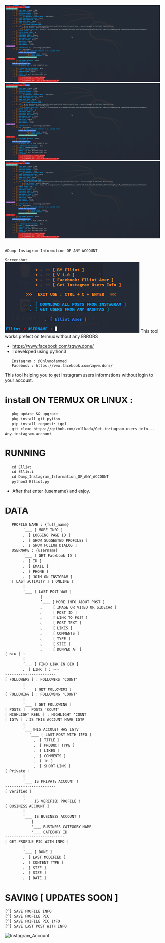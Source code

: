 #

<p align="center">
   <a href="https://www.facebook.com/zqww.done/">
      <img src="https://github.com/ElliotAmer/Elliot_instagram/blob/main/Elliot1/Dump_info.png">
   </a>
   <a href="https://www.facebook.com/zqww.done/">
      <img src="https://github.com/ElliotAmer/Elliot_instagram/blob/main/Elliot1/Dump_info.png">
   </a>
   <a href="https://www.facebook.com/zqww.done/">
      <img src="https://github.com/ElliotAmer/Elliot_instagram/blob/main/Elliot1/Dump_info.png">
   </a>
</p>
   
   
```
```
```
#Dump-Instagram-Information-OF-ANY-ACCOUNT
```



``Screenshot``
![Elliot-Amer](https://github.com/ElliotAmer/Elliot_instagram/blob/main/Elliot1/Elliot-Instagram.png)
This tool works prefect on termux without any ERRORS
* https://www.facebook.com/zqww.done/
* I developed using python3

```
   Instagram : @0nlymohammed
   Facebook : https://www.facebook.com/zqww.done/
```

This tool helping you to get Instagram users informations without login to your account.


# install ON TERMUX OR LINUX :
```
   pkg update && upgrade
   pkg install git python
   pip install requests igql
   git clone https://github.com/zxllkada/Get-instagram-users-info---Any-instagram-account
```

# RUNNING
```
   cd Elliot
   cd Elliot1
   cd Dump_Instagram_Information_OF_ANY_ACCOUNT
   python3 Elliot.py
```
* After that enter {username} and enjoy.


# DATA
```
   PROFILE NAME : {full_name}
        ’＿＿ [ MORE INFO ]
        、 [ LOGGING PAGE ID ]
        、 [ SHOW SUGGESTED PROFILES ]
        、 [ SHOW FOLLOW DIALOG ]
   USERNAME : {username}
        ’＿＿ [ GET Facebook ID ]
        、 [ ID ]
        、 [ EMAIL ]
        、 [ PHONE ]
        、 [ JOIM ON INSTGRAM ]
   [ LAST ACTIVITY ] [ ONLINE ]
        |
        ’＿＿ [ LAST POST WAS ]
                |
                ’＿＿ [ MORE INFO ABOUT POST ]
                、    [ IMAGE OR VIDEO OR SIDECAR ]
                、    [ POST ID ]
                、    [ LINK TO POST ]
                、    [ POST TEXT ]
                、    [ LIKES ]
                、    [ COMMENTS ]
                、    [ TYPE ]
                、    [ SIZE ]
                、    [ DUNPED AT ]
[ BIO ] : ---
        |
        ’＿＿ [ FIND LINK IN BIO ]
        、 [ LINK ] : ---
-----------------------
[ FOLLOWERS ] : FOLLOWERS 'COUNT'
        |
        ’＿＿ [ GET FOLLOWERS ]
[ FOLLOWING ] : FOLLOWING 'COUNT'
        |
        ’＿＿ [ GET FOLLOWING ]
[ POSTS ] : POSTS 'COUNT'
[ HIGHLIGHT REEL ] : HIGHLIGHT 'COUNT
[ IGTV ] : IS THIS ACCOUNT HAVE IGTV
        |
        ’＿＿THIS ACCOUNT HAS IGTV
           '＿＿ [ LAST POST WITH INFO ]
             、 [ TITLE ]
             、 [ PRODUCT TYPE ] 
             、 [ LIKES ] 
             、 [ COMMENTS ] 
             、 [ ID ]
             、 [ SHORT LINK ]
[ Private ]
        |
        ’＿＿ IS PRIVATE ACCOUNT !
-----------------------
[ Verified ]
        |
        ’＿＿ IS VERIFIED PROFILE !
[ BUSINESS ACCOUNT ]
        |
        ’＿＿ IS BUSINESS ACCOUNT !
            |
            '＿＿ BUSINESS CATEGORY NAME
            '＿＿ CATEGORY ID
---------------------------
[ GET PROFILE PIC WITH INFO ]
        |
        ’＿＿ [ DONE ]
        、 [ LAST MODIFIED ]
        、 [ CONTENT TYPE ] 
        、 [ SIZE ] 
        、 [ SIZE ]
        、 [ DATE ]
```

# SAVING [ UPDATES SOON ]

```
[^] SAVE PROFILE INFO
[^] SAVE PROFILE PIC
[^] SAVE PRIFILE PIC INFO
[^] SAVE LAST POST WITH INFO
```



![Instagram_Account](@0nlymohammed)
